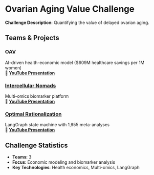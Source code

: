 # Ovarian Aging Value Challenge

**Challenge Description**: Quantifying the value of delayed ovarian aging.

## Teams & Projects

### [OAV](https://ovariandash-jkb6qmk5.manus.space/)
AI-driven health-economic model ($609M healthcare savings per 1M women)  
**🎥 [YouTube Presentation](https://www.youtube.com/watch?v=l7H-4UCFw8I)**

### [Intercellular Nomads](https://github.com/Mary200377/THE-VALUE-OF-DELAYED-OVARIAN-AGING.git)
Multi-omics biomarker platform  
**🎥 [YouTube Presentation](https://www.youtube.com/watch?v=IFxyupFHe70)**

### [Optimal Rationalization](https://github.com/EliasSchlie/quantifying-the-value-of-delayed-ovarian-aging)
LangGraph state machine with 1,655 meta-analyses  
**🎥 [YouTube Presentation](https://youtu.be/5g3NmMohAT8)**

## Challenge Statistics
- **Teams**: 3
- **Focus**: Economic modeling and biomarker analysis
- **Key Technologies**: Health economics, Multi-omics, LangGraph
